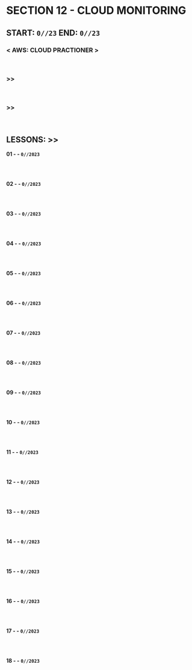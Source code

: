 # SECTION 12 - CLOUD MONITORING

## **START: `0//23` END: `0//23`**

### < AWS: CLOUD PRACTIONER ><br>

<br>

### >>

<br>

### >>

<br>

## LESSONS: >>

**01 - []() - `0//2023`**<br>
<br>

<br>

**02 - []() - `0//2023`**<br>
<br>

<br>

**03 - []() - `0//2023`**<br>
<br>

<br>

**04 - []() - `0//2023`**<br>
<br>

<br>

**05 - []() - `0//2023`**<br>
<br>

<br>

**06 - []() - `0//2023`**<br>
<br>

<br>

**07 - []() - `0//2023`**<br>
<br>

<br>

**08 - []() - `0//2023`**<br>
<br>

<br>

**09 - []() - `0//2023`**<br>
<br>

<br>

**10 - []() - `0//2023`**<br>
<br>

<br>

**11 - []() - `0//2023`**<br>
<br>

<br>

**12 - []() - `0//2023`**<br>
<br>

<br>

**13 - []() - `0//2023`**<br>
<br>

<br>

**14 - []() - `0//2023`**<br>
<br>

<br>

**15 - []() - `0//2023`**<br>
<br>

<br>

**16 - []() - `0//2023`**<br>
<br>

<br>

**17 - []() - `0//2023`**<br>
<br>

<br>

**18 - []() - `0//2023`**<br>
<br>

<br>
